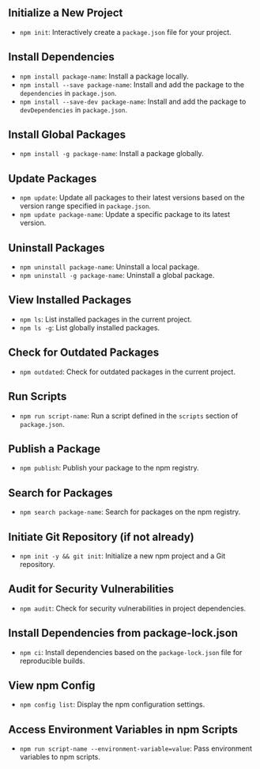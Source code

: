 ## Initialize a New Project

- `npm init`: Interactively create a `package.json` file for your project.

## Install Dependencies

- `npm install package-name`: Install a package locally.
- `npm install --save package-name`: Install and add the package to the `dependencies` in `package.json`.
- `npm install --save-dev package-name`: Install and add the package to `devDependencies` in `package.json`.

## Install Global Packages

- `npm install -g package-name`: Install a package globally.

## Update Packages

- `npm update`: Update all packages to their latest versions based on the version range specified in `package.json`.
- `npm update package-name`: Update a specific package to its latest version.

## Uninstall Packages

- `npm uninstall package-name`: Uninstall a local package.
- `npm uninstall -g package-name`: Uninstall a global package.

## View Installed Packages

- `npm ls`: List installed packages in the current project.
- `npm ls -g`: List globally installed packages.

## Check for Outdated Packages

- `npm outdated`: Check for outdated packages in the current project.

## Run Scripts

- `npm run script-name`: Run a script defined in the `scripts` section of `package.json`.

## Publish a Package

- `npm publish`: Publish your package to the npm registry.

## Search for Packages

- `npm search package-name`: Search for packages on the npm registry.

## Initiate Git Repository (if not already)

- `npm init -y && git init`: Initialize a new npm project and a Git repository.

## Audit for Security Vulnerabilities

- `npm audit`: Check for security vulnerabilities in project dependencies.

## Install Dependencies from package-lock.json

- `npm ci`: Install dependencies based on the `package-lock.json` file for reproducible builds.

## View npm Config

- `npm config list`: Display the npm configuration settings.

## Access Environment Variables in npm Scripts

- `npm run script-name --environment-variable=value`: Pass environment variables to npm scripts.
